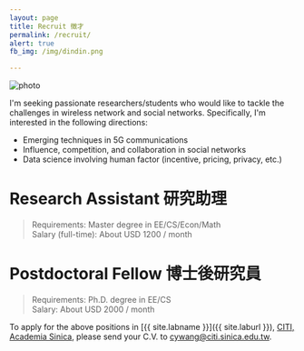 ```yaml
---
layout: page
title: Recruit 徵才
permalink: /recruit/
alert: true
fb_img: /img/dindin.png

---
```

<img src="../img/dindin.png" alt="photo" />

I'm seeking passionate researchers/students who would like to tackle the challenges in wireless network and social networks. Specifically, I'm interested in the following directions:

* Emerging techniques in 5G communications
* Influence, competition, and collaboration in social networks
* Data science involving human factor (incentive, pricing, privacy, etc.)

# Research Assistant 研究助理

> Requirements: Master degree in EE/CS/Econ/Math  
> Salary (full-time): About USD 1200 / month

# Postdoctoral Fellow 博士後研究員

> Requirements: Ph.D. degree in EE/CS  
> Salary: About USD 2000 / month

To apply for the above positions in [{{ site.labname }}]({{ site.laburl }}), [CITI, Academia Sinica](http://citi.sinica.edu.tw), please send your C.V. to <cywang@citi.sinica.edu.tw>.

<div id="fb-root"></div>
<script>(function(d, s, id) {
  var js, fjs = d.getElementsByTagName(s)[0];
  if (d.getElementById(id)) return;
  js = d.createElement(s); js.id = id;
  js.src = "//connect.facebook.net/zh_TW/sdk.js#xfbml=1&version=v2.4";
  fjs.parentNode.insertBefore(js, fjs);
}(document, 'script', 'facebook-jssdk'));</script>
<div class="fb-share-button" data-href="http://tom.ky/recruit/" data-layout="button"></div>
